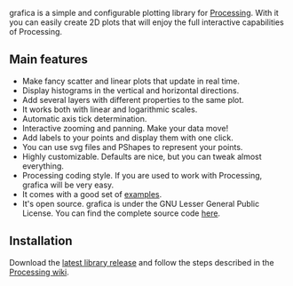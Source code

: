 grafica is a simple and configurable plotting library for [Processing](http://processing.org).
With it you can easily create 2D plots that will enjoy the full interactive capabilities of Processing. 


## Main features

  * Make fancy scatter and linear plots that update in real time.
  * Display histograms in the vertical and horizontal directions.
  * Add several layers with different properties to the same plot.
  * It works both with linear and logarithmic scales.
  * Automatic axis tick determination.
  * Interactive zooming and panning. Make your data move!
  * Add labels to your points and display them with one click.
  * You can use svg files and PShapes to represent your points.
  * Highly customizable. Defaults are nice, but you can tweak almost everything.
  * Processing coding style. If you are used to work with Processing, grafica will be very easy.
  * It comes with a good set of [examples](http://jagracar.com/grafica.php).
  * It's open source. grafica is under the GNU Lesser General Public License. You can find the complete source code [here](https://github.com/jagracar/grafica/tree/master/src/grafica).

## Installation

Download the [latest library release](https://raw.github.com/jagracar/grafica/master/releases/grafica.zip) and follow the steps described in the [Processing wiki](https://github.com/processing/processing/wiki/How-to-Install-a-Contributed-Library).
